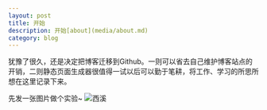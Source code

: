 ```yaml
---
layout: post
title: 开始
description: 开始[about](media/about.md)
category: blog
---
```


犹豫了很久，还是决定把博客迁移到Github。一则可以省去自己维护博客站点的开销，二则静态页面生成器很值得一试以后可以勤于笔耕，将工作、学习的所思所想在这里记录下来。

先发一张图片做个实验~
![西溪](http://cypgitblog.oss-cn-shanghai.aliyuncs.com/life_image/IMG_0101.JPG)

